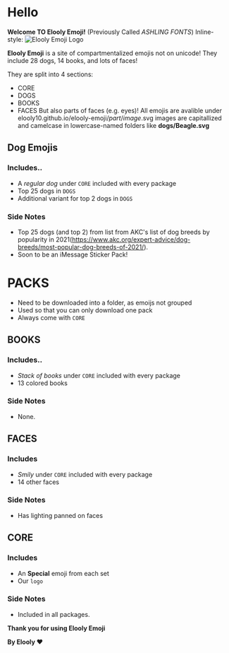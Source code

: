 # Hello

__Welcome TO Elooly Emoji!__ (Previously Called _ASHLING FONTS_)
Inline-style: 
![Elooly Emoji Logo](https://elooly10.github.io/elooly-emoij/core/logo.svg "")

__Elooly Emoji__ is a site of compartmentalized emojis not on unicode! They include 28 dogs, 14 books, and lots of faces!

They are split into 4 sections:
*  CORE
*  DOGS
*  BOOKS
*  FACES
But also parts of faces (e.g. eyes)!
All emojis are avalible under elooly10.github.io/elooly-emoji/_part_/_image_.svg
images are capitallized and camelcase in lowercase-named folders like __dogs/Beagle.svg__
## Dog Emojis
### Includes..
* A _regular dog_ under `CORE` included with every package
* Top 25 dogs in `DOGS`
* Additional variant for top 2 dogs in `DOGS`
### Side Notes
* Top 25 dogs (and top 2) from list from AKC's list of dog breeds by popularity in 2021(https://www.akc.org/expert-advice/dog-breeds/most-popular-dog-breeds-of-2021/).
* Soon to be an iMessage Sticker Pack!

# PACKS
* Need to be downloaded into a folder, as emoijs not grouped
* Used so that you can only download one pack
* Always come with `CORE`

## BOOKS
### Includes..
* _Stack of books_ under `CORE` included with every package
* 13 colored books
### Side Notes
* None.

## FACES
### Includes
* _Smily_ under `CORE` included with every package
* 14 other faces
### Side Notes
* Has lighting panned on faces

## CORE
### Includes
* An __Special__ emoji from each set
* Our `logo`
### Side Notes
* Included in all packages.

__Thank you for using Elooly Emoji__

__By Elooly ❤️__

